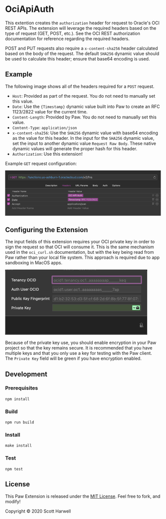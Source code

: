 # OciApiAuth

This extention creates the `authorization` header for request to Oracle's OCI REST APIs.  The extension will leverage the required headers based on the type of request (GET, POST, etc.).  See the OCI REST authorization documentation for reference regarding the required headers.  

POST and PUT requests also require a `x-content-sha256` header calculated based on the body of the request.  The default `SHA256` dynamic value should be used to calculate this header; ensure that base64 encoding is used.

## Example

The following image shows all of the headers required for a `POST` request.

* `Host`: Provided as part of the request. You do not need to manually set this value.
* `Date`: Use the `{Timestamp}` dynamic value built into Paw to create an RFC 1123/2822 value for the current time.
* `Content-Length`: Provided by Paw. You do not need to manually set this value. 
* `Content-Type`: `application/json`
* `x-content-sha256`: Use the `SHA256` dynamic value with base64 encoding as the value for this header.  In the input for the `SHA256` dynamic value, set the input to another dynamic value `Request Raw Body`.  These native dynamic values will generate the proper hash for this header.
* `Authorization`: Use this extension!

Example `GET` request configuration:

![Header Configuration](https://github.com/scottharwell/OciFnAuth/blob/master/img/headers.png?raw=true)

## Configuring the Extension

The input fields of this extension requires your OCI private key in order to sign the request so that OCI will consume it. This is the same mechanism used in the `oci_curl.sh` documentation, but with the key being read from Paw rather than your local file system.  This approach is required due to app sandboxing in MacOS apps.

![Extension Input Fields](https://github.com/scottharwell/OciFnAuth/blob/master/img/ext_config.png?raw=true)

Because of the private key use, you should enable encryption in your Paw project so that the key remains secure. It is recommended that you have multiple keys and that you only use a key for testing with the Paw client. The `Private Key` field will be green if you have encryption enabled.

## Development

### Prerequisites

```shell
npm install
```

### Build

```shell
npm run build
```

### Install

```shell
make install
```

### Test

```shell
npm test
```

## License

This Paw Extension is released under the [MIT License](./LICENSE). Feel free to fork, and modify!

Copyright © 2020 Scott Harwell
